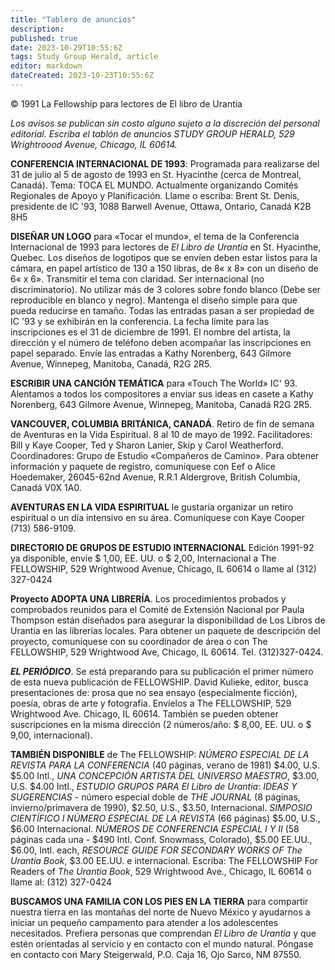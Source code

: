 ```yaml
---
title: "Tablero de anuncios"
description: 
published: true
date: 2023-10-29T10:55:6Z
tags: Study Group Herald, article
editor: markdown
dateCreated: 2023-10-23T10:55:6Z
---
```


<p class="v-card v-sheet theme--light grey lighten-3 px-2">© 1991 La Fellowship para lectores de El libro de Urantia</p>


_Los avisos se publican sin costo alguno sujeto a la discreción del personal editorial. Escriba el tablón de anuncios STUDY GROUP HERALD, 529 Wrightroood Avenue, Chicago, IL 60614._

**CONFERENCIA INTERNACIONAL DE 1993**: Programada para realizarse del 31 de julio al 5 de agosto de 1993 en St. Hyacinthe (cerca de Montreal, Canadá). Tema: TOCA EL MUNDO. Actualmente organizando Comités Regionales de Apoyo y Planificación. Llame o escriba: Brent St. Denis, presidente de IC '93, 1088 Barwell Avenue, Ottawa, Ontario, Canadá K2B 8H5

**DISEÑAR UN LOGO** para «Tocar el mundo», el tema de la Conferencia Internacional de 1993 para lectores de _El Libro de Urantia_ en St. Hyacinthe, Quebec. Los diseños de logotipos que se envíen deben estar listos para la cámara, en papel artístico de 130 a 150 libras, de 8« x 8» con un diseño de 6« x 6». Transmitir el tema con claridad. Ser internacional (no discriminatorio). No utilizar más de 3 colores sobre fondo blanco (Debe ser reproducible en blanco y negro). Mantenga el diseño simple para que pueda reducirse en tamaño. Todas las entradas pasan a ser propiedad de IC '93 y se exhibirán en la conferencia. La fecha límite para las inscripciones es el 31 de diciembre de 1991. El nombre del artista, la dirección y el número de teléfono deben acompañar las inscripciones en papel separado. Envíe las entradas a Kathy Norenberg, 643 Gilmore Avenue, Winnepeg, Manitoba, Canadá, R2G 2R5.

**ESCRIBIR UNA CANCIÓN TEMÁTICA** para «Touch The World» IC' 93. Alentamos a todos los compositores a enviar sus ideas en casete a Kathy Norenberg, 643 Gilmore Avenue, Winnepeg, Manitoba, Canadá R2G 2R5.

**VANCOUVER, COLUMBIA BRITÁNICA, CANADÁ**. Retiro de fin de semana de Aventuras en la Vida Espiritual. 8 al 10 de mayo de 1992. Facilitadores: Bill y Kaye Cooper, Ted y Sharon Lanier, Skip y Carol Weatherford. Coordinadores: Grupo de Estudio «Compañeros de Camino». Para obtener información y paquete de registro, comuníquese con Eef o Alice Hoedemaker, 26045-62nd Avenue, R.R.1 Aldergrove, British Columbia, Canadá V0X 1A0.

**AVENTURAS EN LA VIDA ESPIRITUAL** le gustaría organizar un retiro espiritual o un día intensivo en su área. Comuníquese con Kaye Cooper (713) 586-9109.

**DIRECTORIO DE GRUPOS DE ESTUDIO INTERNACIONAL** Edición 1991-92 ya disponible, envíe $ 1,00, EE. UU. o $ 2,00, Internacional a The FELLOWSHIP, 529 Wrightwood Avenue, Chicago, IL 60614 o llame al (312) 327-0424

**Proyecto ADOPTA UNA LIBRERÍA**. Los procedimientos probados y comprobados reunidos para el Comité de Extensión Nacional por Paula Thompson están diseñados para asegurar la disponibilidad de Los Libros de Urantia en las librerías locales. Para obtener un paquete de descripción del proyecto, comuníquese con su coordinador de área o con The FELLOWSHIP, 529 Wrightwood Ave, Chicago, IL 60614. Tel. (312)327-0424.

***EL PERIÓDICO***. Se está preparando para su publicación el primer número de esta nueva publicación de FELLOWSHIP. David Kulieke, editor, busca presentaciones de: prosa que no sea ensayo (especialmente ficción), poesía, obras de arte y fotografía. Envíelos a The FELLOWSHIP, 529 Wrightwood Ave. Chicago, IL 60614. También se pueden obtener suscripciones en la misma dirección (2 números/año: $ 8,00, EE. UU. o $ 9,00, internacional).

**TAMBIÉN DISPONIBLE** de The FELLOWSHIP: _NÚMERO ESPECIAL DE LA REVISTA PARA LA CONFERENCIA_ (40 páginas, verano de 1981) $4.00, U.S. $5.00 Intl., _UNA CONCEPCIÓN ARTISTA DEL UNIVERSO MAESTRO_, $3.00, U.S. $4.00 Intl., _ESTUDIO GRUPOS PARA_ _El Libro de Urantia_: _IDEAS Y SUGERENCIAS_ - número especial doble de _THE JOURNAL_ (8 páginas, invierno/primavera de 1990), $2.50, U.S., $3.50, Internacional. _SIMPOSIO CIENTÍFICO I NÚMERO ESPECIAL DE LA REVISTA_ (66 páginas) $5.00, U.S., $6.00 Internacional. _NÚMEROS DE CONFERENCIA ESPECIAL I Y II_ (58 páginas cada una - $490 Intl. Conf. Snowmass, Colorado), $5.00 EE.UU., $6.00, Intl. each, _RESOURCE GUIDE FOR SECONDARY WORKS OF_ _The Urantia Book_, $3.00 EE.UU. e internacional. Escriba: The FELLOWSHIP For Readers of _The Urantia Book_, 529 Wrightwood Ave., Chicago, IL 60614 o llame al: (312) 327-0424

**BUSCAMOS UNA FAMILIA CON LOS PIES EN LA TIERRA** para compartir nuestra tierra en las montañas del norte de Nuevo México y ayudarnos a iniciar un pequeño campamento para atender a los adolescentes necesitados. Prefiera personas que comprendan _El Libro de Urantia_ y que estén orientadas al servicio y en contacto con el mundo natural. Póngase en contacto con Mary Steigerwald, P.O. Caja 16, Ojo Sarco, NM 87550.

